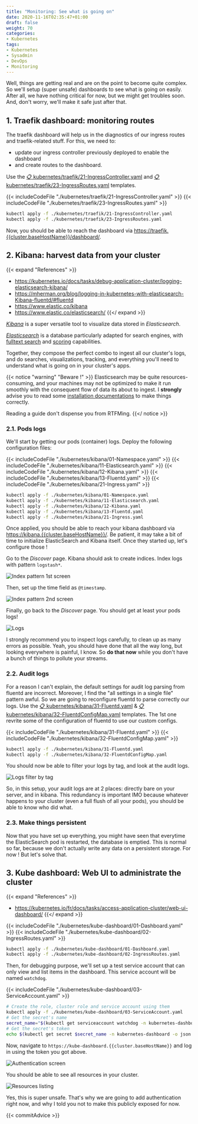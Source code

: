 ```yaml
---
title: "Monitoring: See what is going on"
date: 2020-11-16T02:35:47+01:00
draft: false
weight: 70
categories:
- Kubernetes
tags:
- Kubernetes
- Sysadmin
- DevOps
- Monitoring
---
```


Well, things are getting real and are on the point to become quite complex. So we'll setup (super unsafe) dashboards to see what is going on easily. After all, we have nothing critical for now, but we might get troubles soon. And, don't worry, we'll make it safe just after that.

## 1. Traefik dashboard: monitoring routes

The traefik dashboard will help us in the diagnostics of our ingress routes and traefik-related stuff. For this, we need to:
* update our ingress controller previously deployed to enable the dashboard
* and create routes to the dashboard.

Use the [:clipboard: kubernetes/traefik/21-IngressController.yaml](./kubernetes/traefik/21-IngressController.yaml) and [:clipboard: kubernetes/traefik/23-IngressRoutes.yaml](./kubernetes/traefik/23-IngressRoutes.yaml) templates.

{{< includeCodeFile "./kubernetes/traefik/21-IngressController.yaml" >}}
{{< includeCodeFile "./kubernetes/traefik/23-IngressRoutes.yaml" >}}

```sh
kubectl apply -f ./kubernetes/traefik/21-IngressController.yaml
kubectl apply -f ./kubernetes/traefik/23-IngressRoutes.yaml
```

Now, you should be able to reach the dashboard via [https://traefik.{{cluster.baseHostName}}/dashboard/]().

## 2. Kibana: harvest data from your cluster

{{< expand "References" >}}
* <https://kubernetes.io/docs/tasks/debug-application-cluster/logging-elasticsearch-kibana/>
* <https://mherman.org/blog/logging-in-kubernetes-with-elasticsearch-Kibana-fluentd/#fluentd>
* <https://www.elastic.co/kibana>
* <https://www.elastic.co/elasticsearch/>
{{</ expand >}}

[*Kibana*](https://www.elastic.co/kibana) is a super versatile tool to visualize data stored in *Elasticsearch*.

[*Elasticsearch*](https://www.elastic.co/elasticsearch/) is a database particularly adapted for search engines, with [fulltext search](<!-- TODO -->) and [scoring](<!-- TODO -->) capabilities.

Together, they compose the perfect combo to ingest all our cluster's logs, and do searches, visualizations, tracking, and everything you'll need to understand what is going on in your cluster's apps.

{{< notice "warning" "Beware !" >}}
Elasticsearch may be quite resources-consuming, and your machines may not be optimized to make it run smoothly with the consequent flow of data its about to ingest. I **strongly** advise you to read some [installation documentations](https://www.elastic.co/guide/en/elasticsearch/reference/master/docker.html#docker-prod-prerequisites) to make things correctly.

Reading a guide don't dispense you from RTFMing.
{{</ notice >}}

### 2.1. Pods logs

We'll start by getting our pods (container) logs. Deploy the following configuration files:

{{< includeCodeFile "./kubernetes/kibana/01-Namespace.yaml" >}}
{{< includeCodeFile "./kubernetes/kibana/11-Elasticsearch.yaml" >}}
{{< includeCodeFile "./kubernetes/kibana/12-Kibana.yaml" >}}
{{< includeCodeFile "./kubernetes/kibana/13-Fluentd.yaml" >}}
{{< includeCodeFile "./kubernetes/kibana/21-Ingress.yaml" >}}


```sh
kubectl apply -f ./kubernetes/kibana/01-Namespace.yaml
kubectl apply -f ./kubernetes/kibana/11-Elasticsearch.yaml
kubectl apply -f ./kubernetes/kibana/12-Kibana.yaml
kubectl apply -f ./kubernetes/kibana/13-Fluentd.yaml
kubectl apply -f ./kubernetes/kibana/21-Ingress.yaml
```

Once applied, you should be able to reach your kibana dashboard via <https://kibana.{{cluster.baseHostName}}/>. Be patient, it may take a bit of time to initialize ElasticSearch and Kibana itself. Once they started up, let's configure those !

Go to the *Discover* page. Kibana should ask to create indices. Index logs with pattern `logstash*`.

![Index pattern 1st screen](./_assets/kibana-1.png)

Then, set up the time field as `@timestamp`.

![Index pattern 2nd screen](./_assets/kibana-2.png)

Finally, go back to the *Discover* page. You should get at least your pods logs!

![Logs](./_assets/kibana-3.png)

I strongly recommend you to inspect logs carefully, to clean up as many errors as possible. Yeah, you should have done that all the way long, but looking everywhere is painful, I know. So **do that now** while you don't have a bunch of things to pollute your streams.

### 2.2. Audit logs

For a reason I can't explain, the default settings for audit log parsing from fluentd are incorrect. Moreover, I find the "all settings in a single file" pattern awful. So we are going to reconfigure fluentd to parse correctly our logs. Use the [:clipboard: kubernetes/kibana/31-Fluentd.yaml](./kubernetes/kibana/31-Fluentd.yaml) & [:clipboard: kubernetes/kibana/32-FluentdConfigMap.yaml](./kubernetes/kibana/32-FluentdConfigMap.yaml) templates. The 1st one revrite some of the configuration of fluentd to use our custom configs.

{{< includeCodeFile "./kubernetes/kibana/31-Fluentd.yaml" >}}
{{< includeCodeFile "./kubernetes/kibana/32-FluentdConfigMap.yaml" >}}

```sh
kubectl apply -f ./kubernetes/kibana/31-Fluentd.yaml
kubectl apply -f ./kubernetes/kibana/32-FluentdConfigMap.yaml
```

You should now be able to filter your logs by tag, and look at the audit logs.

![Logs filter by tag](./_assets/kibana-4.png)

So, in this setup, your audit logs are at 2 places: directly bare on your server, and in kibana. This redundancy is important IMO because whatever happens to your cluster (even a full flush of all your pods), you should be able to know who did what.

### 2.3. Make things persistent

<!-- TODO -->
Now that you have set up everything, you might have seen that everytime the ElasticSearch pod is restarted, the database is emptied. This is normal so far, because we don't actually write any data on a persistent storage. For now ! But let's solve that.

## 3. Kube dashboard: Web UI to administrate the cluster

{{< expand "References" >}}
* <https://kubernetes.io/fr/docs/tasks/access-application-cluster/web-ui-dashboard/>
{{</ expand >}}

{{< includeCodeFile "./kubernetes/kube-dashboard/01-Dashboard.yaml" >}}
{{< includeCodeFile "./kubernetes/kube-dashboard/02-IngressRoutes.yaml" >}}

```sh
kubectl apply -f ./kubernetes/kube-dashboard/01-Dashboard.yaml
kubectl apply -f ./kubernetes/kube-dashboard/02-IngressRoutes.yaml
```

Then, for debugging purpose, we'll set up a test service account that can only view and list items in the dashboard. This service account will be named `watchdog`.

{{< includeCodeFile "./kubernetes/kube-dashboard/03-ServiceAccount.yaml" >}}

```sh
# Create the role, cluster role and service account using them
kubectl apply -f ./kubernetes/kube-dashboard/03-ServiceAccount.yaml
# Get the secret's name
secret_name="$(kubectl get serviceaccount watchdog -n kubernetes-dashboard -o json | jq '.secrets[0].name' -r)"
# Get the secret's token
echo $(kubectl get secret $secret_name -n kubernetes-dashboard -o json | jq '.data.token' -r  | base64 --decode)
```

Now, navigate to `https://kube-dashboard.{{cluster.baseHostName}}` and log in using the token you got above.

![Authentication screen](./_assets/kube-dashboard-1.png)

You should be able to see all resources in your cluster.

![Resources listing](./_assets/kube-dashboard-2.png)

Yes, this is super unsafe. That's why we are going to add authentication right now, and why I told you not to make this publicly exposed for now.

{{< commitAdvice >}}

